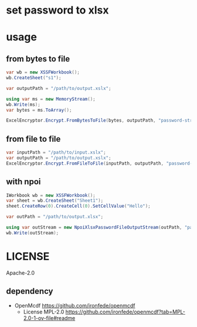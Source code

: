 # set password to xlsx

# usage

## from bytes to file

```csharp
var wb = new XSSFWorkbook();
wb.CreateSheet("s1");

var outputPath = "/path/to/output.xslx";

using var ms = new MemoryStream();
wb.Write(ms);
var bytes = ms.ToArray();

ExcelEncryptor.Encrypt.FromBytesToFile(bytes, outputPath, "password-string");

```

## from file to file

```csharp
var inputPath = "/path/to/input.xslx";
var outputPath = "/path/to/output.xslx";
ExcelEncryptor.Encrypt.FromFileToFile(inputPath, outputPath, "password-string");
```

## with npoi

```csharp
IWorkbook wb = new XSSFWorkbook();
var sheet = wb.CreateSheet("Sheet1");
sheet.CreateRow(0).CreateCell(0).SetCellValue("Hello");

var outPath = "/path/to/output.xlsx";

using var outStream = new NpoiXlsxPasswordFileOutputStream(outPath, "password-string");
wb.Write(outStream); 
```

# LICENSE

Apache-2.0

## dependency

- OpenMcdf https://github.com/ironfede/openmcdf
    - License MPL-2.0 https://github.com/ironfede/openmcdf?tab=MPL-2.0-1-ov-file#readme 

